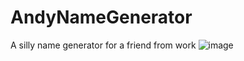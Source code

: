# AndyNameGenerator
A silly name generator for a friend from work
![image](https://user-images.githubusercontent.com/84039563/156784029-c4e02970-d7aa-43ce-971d-f6ab48e600d4.png)
